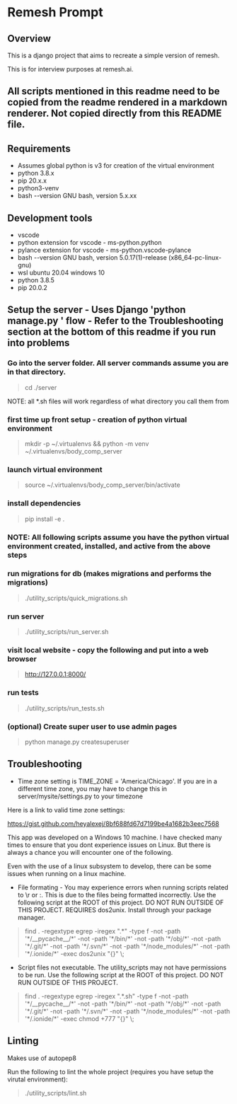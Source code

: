 # Remesh Prompt

## Overview
This is a django project that aims to recreate a simple version of remesh.

This is for interview purposes at remesh.ai.

## All scripts mentioned in this readme need to be copied from the readme rendered in a markdown renderer. Not copied directly from this README file.

## Requirements
- Assumes global python is v3 for creation of the virtual environment
- python 3.8.x
- pip 20.x.x
- python3-venv
- bash --version GNU bash, version 5.x.xx

## Development tools
- vscode
- python extension for vscode - ms-python.python
- pylance extension for vscode - ms-python.vscode-pylance
- bash --version GNU bash, version 5.0.17(1)-release (x86\_64-pc-linux-gnu)
- wsl ubuntu 20.04 windows 10
- python 3.8.5
- pip 20.0.2

## Setup the server - Uses Django 'python manage.py <command>' flow - Refer to the Troubleshooting section at the bottom of this readme if you run into problems

### Go into the server folder. All server commands assume you are in that directory.

> cd ./server


NOTE: all \*.sh files will work regardless of what directory you call them from

### first time up front setup - creation of python virtual environment
> mkdir -p ~/.virtualenvs && python -m venv ~/.virtualenvs/body\_comp\_server

### launch virtual environment
> source ~/.virtualenvs/body\_comp\_server/bin/activate

### install dependencies
> pip install -e .

### NOTE: All following scripts assume you have the python virtual environment created, installed, and active from the above steps

### run migrations for db (makes migrations and performs the migrations)
> ./utility\_scripts/quick\_migrations.sh

### run server
> ./utility\_scripts/run\_server.sh

### visit local website - copy the following and put into a web browser
> http://127.0.0.1:8000/

### run tests
> ./utility\_scripts/run\_tests.sh

### (optional) Create super user to use admin pages
> python manage.py createsuperuser

## Troubleshooting

- Time zone setting is TIME_ZONE = 'America/Chicago'. If you are in a different time zone, you may have to change this in server/mysite/settings.py to your timezone

Here is a link to valid time zone settings:

https://gist.github.com/heyalexej/8bf688fd67d7199be4a1682b3eec7568

This app was developed on a Windows 10 machine. I have checked many times to ensure that you dont experience issues on Linux. But there is always a chance you will encounter one of the following.

Even with the use of a linux subsystem to develop, there can be some issues when running on a linux machine.

- File formating - You may experience errors when running scripts related to \r or :. This is due to the files being formatted incorrectly. Use the following script at the ROOT of this project. DO NOT RUN OUTSIDE OF THIS PROJECT. REQUIRES dos2unix. Install through your package manager.
> find . -regextype egrep -iregex ".\*" -type f -not -path '\*/\_\_pycache\_\_/\*' -not -path '\*/bin/\*' -not -path '\*/obj/\*' -not -path '\*/.git/\*' -not -path '\*/.svn/\*' -not -path '\*/node\_modules/\*' -not -path '\*/.ionide/\*' -exec dos2unix "{}" \\;

- Script files not executable. The utility\_scripts may not have permissions to be run. Use the following script at the ROOT of this project. DO NOT RUN OUTSIDE OF THIS PROJECT.
> find . -regextype egrep -iregex ".\*\.sh" -type f -not -path '\*/\_\_pycache\_\_/\*' -not -path '\*/bin/\*' -not -path '\*/obj/\*' -not -path '\*/.git/\*' -not -path '\*/.svn/\*' -not -path '\*/node\_modules/\*' -not -path '\*/.ionide/\*' -exec chmod +777 "{}" \\;

## Linting

Makes use of autopep8

Run the following to lint the whole project (requires you have setup the virutal environment):

> ./utility\_scripts/lint.sh

